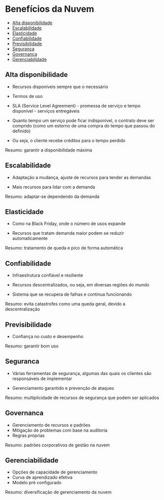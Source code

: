 # Benefícios da Nuvem

- [Alta disponibilidade](#alta-disponibilidade)
- [Escalabilidade](#escalabilidade)
- [Elasticidade](#elasticidade)
- [Confiabilidade](#confiabilidade)
- [Previsibilidade](#previsibilidade)
- [Segurança](#seguranca)
- [Governança](#governanca)
- [Gerenciabilidade](#gerenciabilidade)

## Alta disponibilidade

- Recursos disponíveis sempre que o necessário

- Termos de uso

- SLA (Service Level Agreement) - promessa de serviço e tempo disponível - serviços entregáveis
- Quanto tempo um serviço pode ficar indisponível, o contrato deve ser comprido (como um estorno de uma compra do tempo que passou do definido)
- Ou seja, o cliente recebe créditos para o tempo perdido

Resumo: garantir a disponibilidade máxima

## Escalabilidade

- Adaptação a mudança, ajuste de recursos para tender as demandas

- Mais recursos para lidar com a demanda

Resumo: adaptar-se dependendo da demanda

## Elasticidade

- Como na Black Friday, onde o número de usos expande 

- Recursos que tratam demanda maior podem se reduzir automaticamente

Resumo: tratamento de queda e pico de forma automática

## Confiabilidade

- Infraestrutura confiável e resiliente

- Recursos descentralizados, ou seja, em diversas regiões do mundo

- Sistema que se recupera de falhas e continua funcionando

Resumo: evita catastrofes como uma queda geral, devido a descentralização

## Previsibilidade

- Confiança no custo e desempenho

Resumo: garantir bom uso

## Seguranca

- Várias ferramentas de segurança, algumas das quais os clientes são responsáveis de implementar

- Gerenciamento garantido e prevenção de ataques

Resumo: multiplicidade de recursos de segurança que podem ser aplicados

## Governanca

- Gerenciamento de recursos e padrões
- Mitigação de problemas com base na auditoria
- Regras próprias

Resumo: padrões corporativos de gestão na nuvem

## Gerenciabilidade

- Opções de capacidade de gerenciamento
- Curva de aprendizado efetiva
- Modelo pré configurado

Resumo: diversificação de gerenciamento da nuvem